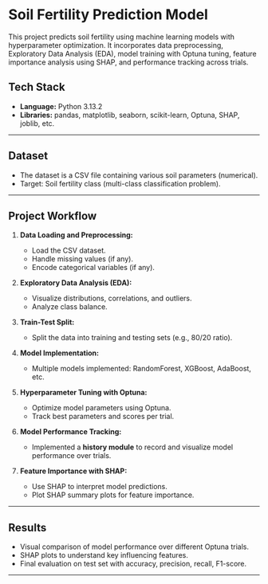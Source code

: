 #  Soil Fertility Prediction Model

This project predicts soil fertility using machine learning models with hyperparameter optimization. It incorporates data preprocessing, Exploratory Data Analysis (EDA), model training with Optuna tuning, feature importance analysis using SHAP, and performance tracking across trials.

##  Tech Stack

- **Language:** Python 3.13.2
- **Libraries:** pandas, matplotlib, seaborn, scikit-learn, Optuna, SHAP, joblib, etc.

---

##  Dataset

- The dataset is a CSV file containing various soil parameters (numerical).
- Target: Soil fertility class (multi-class classification problem).

---

##  Project Workflow

1. **Data Loading and Preprocessing:**
   - Load the CSV dataset.
   - Handle missing values (if any).
   - Encode categorical variables (if any).

2. **Exploratory Data Analysis (EDA):**
   - Visualize distributions, correlations, and outliers.
   - Analyze class balance.

3. **Train-Test Split:**
   - Split the data into training and testing sets (e.g., 80/20 ratio).

4. **Model Implementation:**
   - Multiple models implemented: RandomForest, XGBoost, AdaBoost, etc.

5. **Hyperparameter Tuning with Optuna:**
   - Optimize model parameters using Optuna.
   - Track best parameters and scores per trial.

6. **Model Performance Tracking:**
   - Implemented a **history module** to record and visualize model performance over trials.

7. **Feature Importance with SHAP:**
   - Use SHAP to interpret model predictions.
   - Plot SHAP summary plots for feature importance.

---

##  Results

- Visual comparison of model performance over different Optuna trials.
- SHAP plots to understand key influencing features.
- Final evaluation on test set with accuracy, precision, recall, F1-score.

---



